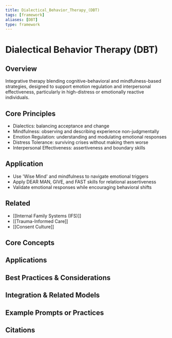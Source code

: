 ```yaml
---
title: Dialectical_Behavior_Therapy_(DBT)
tags: [framework]
aliases: [DBT]
type: framework
---
```


<!-- @format -->

# Dialectical Behavior Therapy (DBT)

## Overview

Integrative therapy blending cognitive-behavioral and mindfulness-based strategies, designed to support emotion regulation and interpersonal effectiveness, particularly in high-distress or emotionally reactive individuals.

## Core Principles

- Dialectics: balancing acceptance and change
- Mindfulness: observing and describing experience non-judgmentally
- Emotion Regulation: understanding and modulating emotional responses
- Distress Tolerance: surviving crises without making them worse
- Interpersonal Effectiveness: assertiveness and boundary skills

## Application

- Use 'Wise Mind' and mindfulness to navigate emotional triggers
- Apply DEAR MAN, GIVE, and FAST skills for relational assertiveness
- Validate emotional responses while encouraging behavioral shifts

## Related

- [[Internal Family Systems (IFS)]]
- [[Trauma-Informed Care]]
- [[Consent Culture]]

## Core Concepts

## Applications

## Best Practices & Considerations

## Integration & Related Models

## Example Prompts or Practices

## Citations
